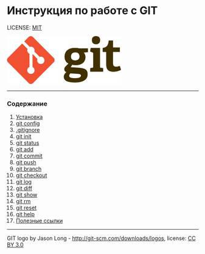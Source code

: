 # Инструкция по работe с GIT

LICENSE: [MIT](./license.md)

<!-- ![Логотип GIT](./assets/git-logo.svg)  -->

<img src="./assets/git-logo.svg" width="300">

---
### Содержание
1. [Установка](./installation.md)
2. [git config](./config.md)
3. [.gitignore](./gitignore.md)
4. [git init](./init.md)
5. [git status](./status.md)
6. [git add](./add.md)
7. [git commit](./commit.md)
8. [git push](./push.md)
9. [git branch](./branch.md)
10. [git checkout]()
11. [git log]()
12. [git diff]()
13. [git show]()
14. [git rm]()
15. [git reset]()
16. [git help](./help.md)
17. [Полезные ссылки]()
---

GIT logo by Jason Long - http://git-scm.com/downloads/logos,
license: [CC BY 3.0](https://creativecommons.org/licenses/by/3.0/)